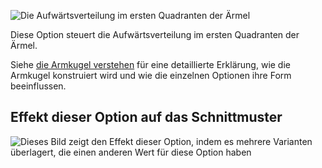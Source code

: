 ![Die Aufwärtsverteilung im ersten Quadranten der Ärmel](./sleevecapq1spread2.svg)

Diese Option steuert die Aufwärtsverteilung im ersten Quadranten der Ärmel.

<Tip>

Siehe [die Armkugel verstehen](/docs/patterns/brian/options#understanding-the-sleevecap) für eine detaillierte Erklärung, wie die Armkugel konstruiert wird und wie die einzelnen Optionen ihre Form beeinflussen.

</Tip>

## Effekt dieser Option auf das Schnittmuster

![Dieses Bild zeigt den Effekt dieser Option, indem es mehrere Varianten überlagert, die einen anderen Wert für diese Option haben](simone_sleevecapq1spread2_sample.svg "Effekt dieser Option auf das Schnittmuster")
